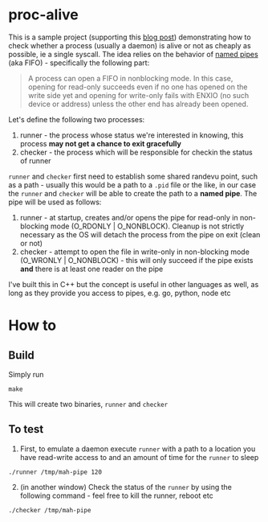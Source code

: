 # proc-alive

This is a sample project (supporting this [blog post](https://blog.diag.ai/2018/05/21/single-syscall-process-status-check/)) demonstrating how to check whether a process (usually a daemon) is alive or not as cheaply as possible, ie a single syscall. The idea relies on the behavior of [named pipes](http://man7.org/linux/man-pages/man7/fifo.7.html) (aka FIFO) - specifically the following part:

>A process can open a FIFO in nonblocking mode.  In this case, opening for read-only succeeds even if no one has opened on the write side yet and opening for write-only fails with ENXIO (no such device or address) unless the other end has already been opened.

Let's define the following two processes:
1. runner - the process whose status we're interested in knowing, this process **may not get a chance to exit gracefully**
1. checker - the process which will be responsible for checkin the status of runner

`runner` and `checker` first need to establish some shared randevu point, such as a path - usually this would be a path to a `.pid` file or the like, in our case the `runner` and `checker` will be able to create the path to a **named pipe**. The pipe will be used as follows:

1. runner - at startup, creates and/or opens the pipe for read-only in non-blocking mode (O_RDONLY | O_NONBLOCK). Cleanup is not strictly necessary as the OS will detach the process from the pipe on exit (clean or not)
1. checker - attempt to open the file in write-only in non-blocking mode (O_WRONLY | O_NONBLOCK) - this will only succeed if the pipe exists **and** there is at least one reader on the pipe

I've built this in C++ but the concept is useful in other languages as well, as long as they provide you access to pipes, e.g. go, python, node etc

# How to

## Build
Simply run

```
make
```
This will create two binaries, `runner` and `checker`

## To test

1. First, to emulate a daemon execute `runner` with a path to a location you have read-write access to and an amount of time for the `runner` to sleep
```
./runner /tmp/mah-pipe 120
```


2. (in another window) Check the status of the `runner` by using the following command - feel free to kill the runner, reboot etc
```
./checker /tmp/mah-pipe
```





